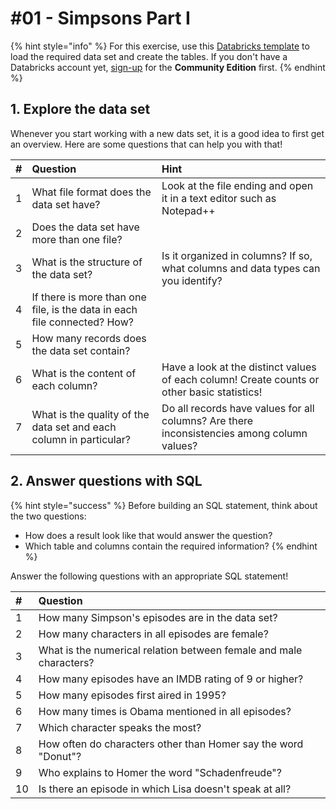 # \#01 - Simpsons Part I

{% hint style="info" %}
For this exercise, use this [Databricks template](https://winf-hsos.github.io/databricks-notebooks/information-management/Template%20-%20Simpsons.html) to load the required data set and create the tables. If you don't have a Databricks account yet, [sign-up](https://databricks.com/try-databricks) for the **Community Edition** first.
{% endhint %}

## 1. Explore the data set

Whenever you start working with a new dats set, it is a good idea to first get an overview. Here are some questions that can help you with that!

| \# | Question | Hint |
| :--- | :--- | :--- |
| 1 | What file format does the data set have? | Look at the file ending and open it in a text editor such as Notepad++ |
| 2 | Does the data set have more than one file? |  |
| 3 | What is the structure of the data set? | Is it organized in columns? If so, what columns and data types can you identify? |
| 4 | If there is more than one file, is the data in each file connected? How? |  |
| 5 | How many records does the data set contain? |  |
| 6 | What is the content of each column?  | Have a look at the distinct values of each column! Create counts or other basic statistics! |
| 7 | What is the quality of the data set and each column in particular? | Do all records have values for all columns? Are there inconsistencies among column values? |

## 2. Answer questions with SQL

{% hint style="success" %}
Before building an SQL statement, think about the two questions:

* How does a result look like that would answer the question?
* Which table and columns contain the required information?
{% endhint %}

Answer the following questions with an appropriate SQL statement!

| **\#** | Question |  |
| :--- | :--- | :--- |
| 1 | How many Simpson's episodes are in the data set? |  |
| 2 | How many characters in all episodes are female? |  |
| 3 | What is the numerical relation between female and male characters? |  |
| 4 | How many episodes have an IMDB rating of 9 or higher? |  |
| 5 | How many episodes first aired in 1995? |  |
| 6 | How many times is Obama mentioned in all episodes? |  |
| 7 | Which character speaks the most? |  |
| 8 | How often do characters other than Homer say the word "Donut"? |  |
| 9 | Who explains to Homer the word "Schadenfreude"? |  |
| 10 | Is there an episode in which Lisa doesn't speak at all? |  |

